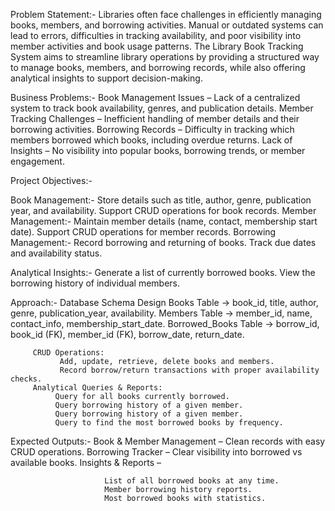 Problem Statement:-
Libraries often face challenges in efficiently managing books, members, and borrowing activities.
Manual or outdated systems can lead to errors, difficulties in tracking availability, and poor visibility into member activities and book usage patterns.
The Library Book Tracking System aims to streamline library operations by providing a structured way to manage books, members, and borrowing records, while
also offering analytical insights to support decision-making.


 Business Problems:-
 Book Management Issues – Lack of a centralized system to track book availability, genres, and publication details.
 Member Tracking Challenges – Inefficient handling of member details and their borrowing activities.
 Borrowing Records – Difficulty in tracking which members borrowed which books, including overdue returns.
 Lack of Insights – No visibility into popular books, borrowing trends, or member engagement.


  Project Objectives:-
  
  Book Management:-
        Store details such as title, author, genre, publication year, and availability.
        Support CRUD operations for book records.
  Member Management:-
        Maintain member details (name, contact, membership start date).
        Support CRUD operations for member records.
  Borrowing Management:-
        Record borrowing and returning of books.
        Track due dates and availability status.

 Analytical Insights:-
        Generate a list of currently borrowed books.
        View the borrowing history of individual members.

 Approach:-
        Database Schema Design
        Books Table → book_id, title, author, genre, publication_year, availability.
        Members Table → member_id, name, contact_info, membership_start_date.
        Borrowed_Books Table → borrow_id, book_id (FK), member_id (FK), borrow_date, return_date.

         CRUD Operations:
               Add, update, retrieve, delete books and members.
               Record borrow/return transactions with proper availability checks.
         Analytical Queries & Reports:
              Query for all books currently borrowed.
              Query borrowing history of a given member.
              Query borrowing history of a given member.
              Query to find the most borrowed books by frequency.

Expected Outputs:-
              Book & Member Management – Clean records with easy CRUD operations.
              Borrowing Tracker – Clear visibility into borrowed vs available books.
              Insights & Reports –

                         List of all borrowed books at any time.
                         Member borrowing history reports.
                         Most borrowed books with statistics.
        
        


        
